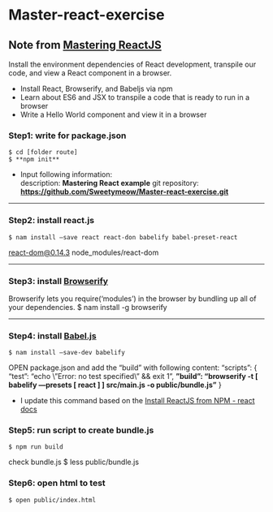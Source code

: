 # Master-react-exercise

## Note from [Mastering ReactJS](https://www.packtpub.com/web-development/mastering-reactjs-video)

Install the environment dependencies of React development, transpile our code, and view a React component in a browser.

- Install React, Browserify, and Babeljs via npm
- Learn about ES6 and JSX to transpile a code that is ready to run in a browser
- Write a Hello World component and view it in a browser

### Step1: write for package.json
	$ cd [folder route]
	$ **npm init**

- Input following information:   
description: **Mastering React example**
git repository: **https://github.com/Sweetymeow/Master-react-exercise.git**

* * *
### Step2: install react.js
	$ nam install —save react react-don babelify babel-preset-react
react-dom@0.14.3 node_modules/react-dom

* * *
### Step3: install [Browserify](http://browserify.org/)
Browserify lets you require(‘modules’) in the browser by bundling up all of your dependencies.
	$ nam install -g browserify

* * *
### Step4: install [Babel.js](https://babeljs.io/)
	$ nam install —save-dev babelify

OPEN package.json and add the “build” with following content:
	“scripts”: {
		“test”: “echo \”Error: no test specified\” && exit 1”,
		**”build”: “browserify -t [ babelify —presets [ react ] ] src/main.js -o public/bundle.js”**
	}
- I update this command based on the [Install ReactJS from NPM - react docs](https://facebook.github.io/react/docs/getting-started.html)
  
### Step5: run script to create **bundle.js**
	$ npm run build

check bundle.js
	$ less public/bundle.js

### Step6: open html to test 
	$ open public/index.html

